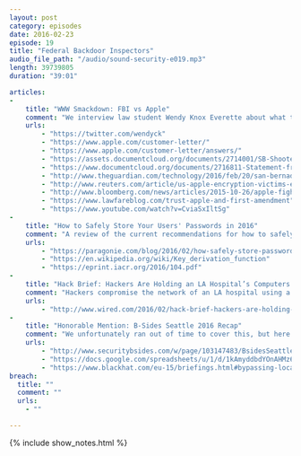 ```yaml
---
layout: post
category: episodes
date: 2016-02-23
episode: 19
title: "Federal Backdoor Inspectors"
audio_file_path: "/audio/sound-security-e019.mp3"
length: 39739805 
duration: "39:01"

articles: 
- 
    title: "WWW Smackdown: FBI vs Apple"
    comment: "We interview law student Wendy Knox Everette about what the implications could be for the much talked about FBI warrant requiring Apple to remove security capabilities on the iPhone of one of the San Bernardino shooters."
    urls: 
        - "https://twitter.com/wendyck"
        - "https://www.apple.com/customer-letter/"
        - "https://www.apple.com/customer-letter/answers/"
        - "https://assets.documentcloud.org/documents/2714001/SB-Shooter-Order-Compelling-Apple-Asst-iPhone.pdf"
        - "https://www.documentcloud.org/documents/2716811-Statement-from-the-FBI-Feb-20-2016.html"
        - "http://www.theguardian.com/technology/2016/feb/20/san-bernadino-county-fbi-gunman-apple-account"
        - "http://www.reuters.com/article/us-apple-encryption-victims-exclusive-idUSKCN0VV00B"
        - "http://www.bloomberg.com/news/articles/2015-10-26/apple-fights-doj-bid-to-force-it-to-help-unlock-iphone"
        - "https://www.lawfareblog.com/trust-apple-and-first-amendment"
        - "https://www.youtube.com/watch?v=CviaSxIltSg"
- 
    title: "How to Safely Store Your Users' Passwords in 2016"
    comment: "A review of the current recommendations for how to safely hash user passwords in 2016, which includes code samples. More importantly, it makes the often overlooked recommendation to design your password hashing system to be able to support changing which algorithm you use as technology and cryptanalysis techniques improve."
    urls:
        - "https://paragonie.com/blog/2016/02/how-safely-store-password-in-2016"
        - "https://en.wikipedia.org/wiki/Key_derivation_function"
        - "https://eprint.iacr.org/2016/104.pdf"
- 
    title: "Hack Brief: Hackers Are Holding an LA Hospital’s Computers Hostage"
    comment: "Hackers compromise the network of an LA hospital using a CryptoLocker-style malware. After spending a week evaluating the scope of the damage, the hospital administrators decided to pay the ransom to get their data back for $17,000 in bitcoins."
    urls:
        - "http://www.wired.com/2016/02/hack-brief-hackers-are-holding-an-la-hospitals-computers-hostage/"
- 
    title: "Honorable Mention: B-Sides Seattle 2016 Recap"
    comment: "We unfortunately ran out of time to cover this, but here are some links to check out from Braxton's time at B-Sides Seattle 2016."
    urls: 
        - "http://www.securitybsides.com/w/page/103147483/BsidesSeattle2015"
        - "https://docs.google.com/spreadsheets/u/1/d/1kAmyddbdYOnAHMz6r5j-zi6rv-8xJkJi49QTsSEPEo8/pubhtml?gid=1604256727#"
        - "https://www.blackhat.com/eu-15/briefings.html#bypassing-local-windows-authentication-to-defeat-full-disk-encryption"
breach: 
  title: ""
  comment: ""
  urls: 
    - ""

---
```

{% include show_notes.html %}

